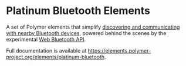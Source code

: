 # Platinum Bluetooth Elements

A set of Polymer elements that simplify [discovering and communicating with nearby Bluetooth devices](https://developers.google.com/web/updates/2015/07/interact-with-ble-devices-on-the-web), powered behind the scenes by the experimental [Web Bluetooth API](https://webbluetoothcg.github.io/web-bluetooth).

Full documentation is available at https://elements.polymer-project.org/elements/platinum-bluetooth.
